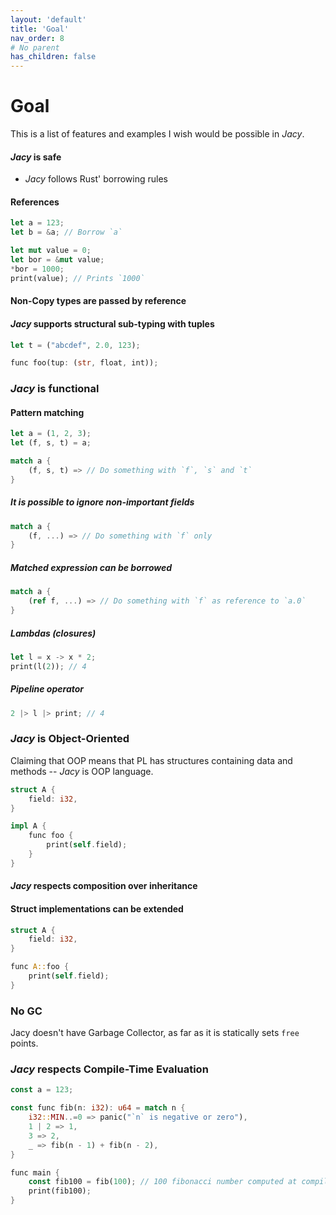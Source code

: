 ```yaml
---
layout: 'default'
title: 'Goal'
nav_order: 8
# No parent
has_children: false
---
```


# Goal

This is a list of features and examples I wish would be possible in *Jacy*.

#### *Jacy* is safe

- *Jacy* follows Rust' borrowing rules

#### References

```rust
let a = 123;
let b = &a; // Borrow `a`

let mut value = 0;
let bor = &mut value;
*bor = 1000;
print(value); // Prints `1000`
```

#### Non-Copy types are passed by reference

#### *Jacy* supports structural sub-typing with tuples

```rust
let t = ("abcdef", 2.0, 123);

func foo(tup: (str, float, int));
```

### *Jacy* is functional

#### Pattern matching

```rust
let a = (1, 2, 3);
let (f, s, t) = a;

match a {
    (f, s, t) => // Do something with `f`, `s` and `t`
}
```

##### It is possible to ignore non-important fields

```rust
match a {
    (f, ...) => // Do something with `f` only
}
```

##### Matched expression can be borrowed

```rust
match a {
    (ref f, ...) => // Do something with `f` as reference to `a.0`
}
```

##### Lambdas (closures)

```rust
let l = x -> x * 2;
print(l(2)); // 4
```

##### Pipeline operator

```rust
2 |> l |> print; // 4
```

### *Jacy* is Object-Oriented

Claiming that OOP means that PL has structures containing data and methods -- *Jacy* is OOP language.

```rust
struct A {
    field: i32,
}

impl A {
    func foo {
        print(self.field);
    }
}
```

#### *Jacy* respects composition over inheritance

#### Struct implementations can be extended

```rust
struct A {
    field: i32,
}

func A::foo {
    print(self.field);
}
```

### No GC

Jacy doesn't have Garbage Collector, as far as it is statically sets `free` points.

### *Jacy* respects Compile-Time Evaluation

```rust
const a = 123;

const func fib(n: i32): u64 = match n {
    i32::MIN..=0 => panic("`n` is negative or zero"),
    1 | 2 => 1,
    3 => 2,
    _ => fib(n - 1) + fib(n - 2),
}

func main {
    const fib100 = fib(100); // 100 fibonacci number computed at compile-time
    print(fib100);
}
```
